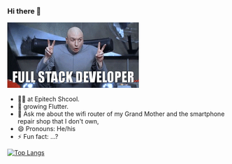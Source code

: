 ### Hi there 👋

<img src="https://github.com/MathisZerbib/MathisZerbib/blob/main/fullstackdeveloper.gif"  height="150"/>

- 👨‍🎓 at Epitech Shcool.
- 🌱 growing Flutter.
- 💬 Ask me about the wifi router of my Grand Mother and the smartphone repair shop that I don't own, 
- 😄 Pronouns: He/his
- ⚡ Fun fact: ...?

[![Top Langs](https://github-readme-stats.vercel.app/api/top-langs/?username=mathisZerbib)](https://github.com/anuraghazra/github-readme-stats)






